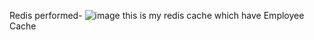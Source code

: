 
Redis performed-
![image](https://github.com/user-attachments/assets/d743e411-7c3b-4033-8112-91afa84c835d)
this is my redis cache which have Employee Cache
